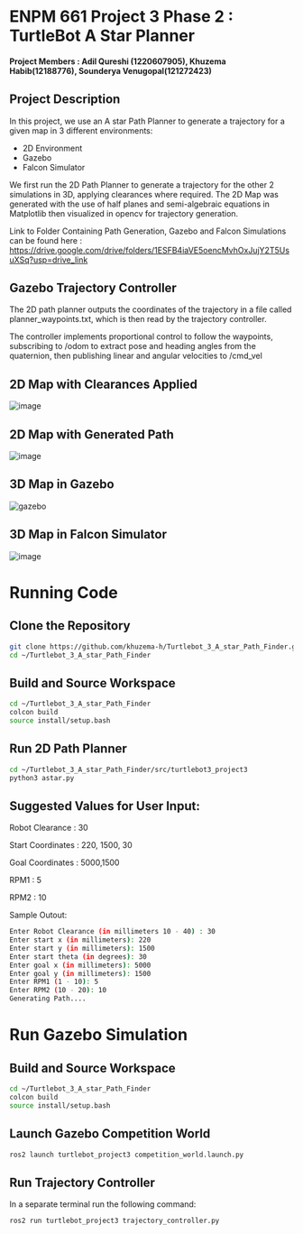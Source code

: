 # ENPM 661 Project 3 Phase 2 : TurtleBot A Star Planner
#### Project Members : Adil Qureshi (1220607905), Khuzema Habib(12188776), Sounderya Venugopal(121272423)

##  Project Description

In this project, we use an A star Path Planner to generate a trajectory for a given map in 3 different environments:

- 2D Environment
- Gazebo
- Falcon Simulator

We first run the 2D Path Planner to generate a trajectory for the other 2 simulations in 3D, applying clearances where required. The 2D Map was generated with the use of half planes and semi-algebraic equations in Matplotlib then visualized in opencv for trajectory generation. 

Link to Folder Containing Path Generation, Gazebo and Falcon Simulations can be found here : https://drive.google.com/drive/folders/1ESFB4iaVE5oencMvhOxJujY2T5UsuXSq?usp=drive_link

## Gazebo Trajectory Controller

The 2D path planner outputs the coordinates of the trajectory in a file called planner_waypoints.txt, which is then read by the trajectory controller.

The controller implements proportional control to follow the waypoints, subscribing to /odom to extract pose and heading angles from the quaternion, then publishing linear and angular velocities to /cmd_vel

## 2D Map with Clearances Applied


![image](https://github.com/user-attachments/assets/14151b3c-c3fe-4c75-966d-a0b403a5545d)


## 2D Map with Generated Path

![image](https://github.com/user-attachments/assets/7f23e4b0-3b3d-4468-9dac-325c41fc2615)

## 3D Map in Gazebo

![gazebo](https://github.com/user-attachments/assets/44055b91-de16-472b-9eb6-26878d8b54f4)

## 3D Map in Falcon Simulator

![image](https://github.com/user-attachments/assets/a202a682-5a2d-4597-a815-1ee8281674fa)


# Running Code

## Clone the Repository


```sh
git clone https://github.com/khuzema-h/Turtlebot_3_A_star_Path_Finder.git
cd ~/Turtlebot_3_A_star_Path_Finder
```

## Build and Source Workspace

```sh
cd ~/Turtlebot_3_A_star_Path_Finder
colcon build
source install/setup.bash
```
## Run 2D Path Planner

```sh
cd ~/Turtlebot_3_A_star_Path_Finder/src/turtlebot3_project3
python3 astar.py
```
## Suggested Values for User Input:

Robot Clearance : 30

Start Coordinates : 220, 1500, 30

Goal Coordinates : 5000,1500

RPM1 : 5

RPM2 : 10

Sample Outout: 


```sh
Enter Robot Clearance (in millimeters 10 - 40) : 30
Enter start x (in millimeters): 220
Enter start y (in millimeters): 1500
Enter start theta (in degrees): 30
Enter goal x (in millimeters): 5000
Enter goal y (in millimeters): 1500
Enter RPM1 (1 - 10): 5
Enter RPM2 (10 - 20): 10
Generating Path....

```

# Run Gazebo Simulation 

## Build and Source Workspace

```sh
cd ~/Turtlebot_3_A_star_Path_Finder
colcon build
source install/setup.bash
```

## Launch Gazebo Competition World 

```sh
ros2 launch turtlebot_project3 competition_world.launch.py
```

## Run Trajectory Controller

In a separate terminal run the following command: 

```sh
ros2 run turtlebot_project3 trajectory_controller.py
```








